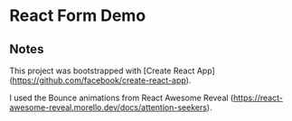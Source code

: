 # React Form Demo

## Notes
This project was bootstrapped with [Create React App] (https://github.com/facebook/create-react-app).

I used the Bounce animations from React Awesome Reveal (https://react-awesome-reveal.morello.dev/docs/attention-seekers).
